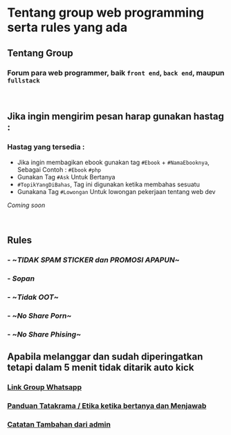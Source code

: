 # Tentang group web programming serta rules yang ada

## Tentang Group

### Forum para web programmer, baik `front end`, `back end`, maupun `fullstack`

<br>

## Jika ingin mengirim pesan harap gunakan hastag :

### Hastag yang tersedia :

- Jika ingin membagikan ebook gunakan tag `#Ebook` + `#NamaEbooknya`, Sebagai Contoh : `#Ebook` `#php`
- Gunakan Tag `#Ask` Untuk Bertanya
- `#TopikYangDiBahas`, Tag ini digunakan ketika membahas sesuatu
- Gunakana Tag `#Lowongan` Untuk lowongan pekerjaan tentang web dev  

_Coming soon_

<br>

## Rules

### - ~_TIDAK SPAM STICKER dan PROMOSI APAPUN_~
### - _Sopan_
### - ~_Tidak OOT_~
### - ~_No Share Porn_~
### - ~_No Share Phising_~

## Apabila melanggar dan sudah diperingatkan tetapi dalam 5 menit tidak ditarik auto kick

### [Link Group Whatsapp](https://bit.ly/3clUeFV)

### [Panduan Tatakrama / Etika ketika bertanya dan Menjawab](https://pastebin.com/n6vcH3eD)

### [Catatan Tambahan dari admin](https://pastebin.com/1qFJPzn4)
